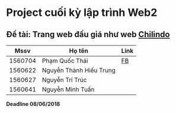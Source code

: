 # Project cuối kỳ lập trình Web2
## Đề tài: Trang web đấu giá như web [Chilindo](chilindo.com)


Mssv | Họ tên | Link
--- | --- | ---
1560704 | Phạm Quốc Thái | [FB](https://www.facebook.com/Thai.Hcmus)
1560622 | Nguyễn Thành Hiếu Trung | 
1560627 | Nguyễn Trí Trúc |
1560641 | Nguyễn Minh Tuấn |


**Deadline 08/06/2018**